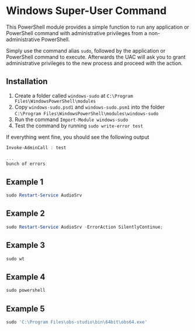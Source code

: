 # Windows Super-User Command

This PowerShell module provides a simple function to run any application or PowerShell command with administrative privileges from a non-administrative PowerShell.

Simply use the command alias `sudo`, followed by the application or PowerShell command to execute. Afterwards the UAC will ask you to grant administrative privileges to the new process and proceed with the action.

## Installation

1. Create a folder called `windows-sudo` at `C:\Program Files\WindowsPowerShell\modules`
2. Copy `windows-sudo.psd1` and `windows-sudo.psm1` into the folder `C:\Program Files\WindowsPowerShell\modules\windows-sudo`
3. Run the command `Import-Module windows-sudo`
4. Test the command by running `sudo write-error test`

If everything went fine, you should see the following output

```powershell
Invoke-AdminCall : test

...
bunch of errors
```

## Example 1

```powershell
sudo Restart-Service AudioSrv
```

## Example 2

```powershell
sudo Restart-Service AudioSrv -ErrorAction SilentlyContinue;
```

## Example 3

```powershell
sudo wt
```

## Example 4

```powershell
sudo powershell
```

## Example 5

```powershell
sudo 'C:\Program Files\obs-studio\bin\64bit\obs64.exe'
```
